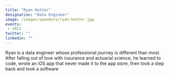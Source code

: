 ```yaml
---
title: "Ryan Hatter"
designation: "Data Engineer"
image: /images/speakers/ryan-hatter.jpg
events:
 - 2021
twitter: ""
linkedin: ""
---
```


Ryan is a data engineer whose professional journey is different than most. After falling out of love with insurance and actuarial science, he learned to code, wrote an iOS app that never made it to the app store, then took a step back and took a software 